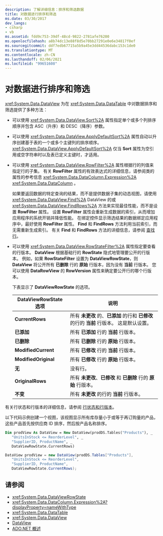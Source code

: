 ```yaml
---
description: 了解详细信息：排序和筛选数据
title: 对数据进行排序和筛选
ms.date: 03/30/2017
dev_langs:
- csharp
- vb
ms.assetid: fdd9c753-39df-48cd-9822-2781afe76200
ms.openlocfilehash: a8b74dc13e88f8d5e70bb27291e0e6e34817f0ef
ms.sourcegitcommit: ddf7edb67715a5b9a45e3dd44536dabc153c1de0
ms.translationtype: MT
ms.contentlocale: zh-CN
ms.lasthandoff: 02/06/2021
ms.locfileid: "99651608"
---
```

# <a name="sorting-and-filtering-data"></a>对数据进行排序和筛选

<xref:System.Data.DataView> 为在 <xref:System.Data.DataTable> 中对数据排序和筛选提供了多种方法：  
  
- 可以使用 <xref:System.Data.DataView.Sort%2A> 属性指定单个或多个列排序顺序并包含 ASC（升序）和 DESC（降序）参数。  
  
- 可以使用 <xref:System.Data.DataView.ApplyDefaultSort%2A> 属性自动以升序创建基于表的一个或多个主键列的排序顺序。 <xref:System.Data.DataView.ApplyDefaultSort%2A> 仅当 **Sort** 属性为空引用或空字符串时以及表已定义主键时，才适用。  
  
- 可以使用 <xref:System.Data.DataView.RowFilter%2A> 属性根据行的列值来指定行的子集。 有关 **RowFilter** 属性的有效表达式的详细信息，请参阅类的属性的参考信息 <xref:System.Data.DataColumn.Expression%2A> <xref:System.Data.DataColumn> 。  
  
     如果要返回数据的特定查询的结果，而不是提供数据子集的动态视图，请使用 <xref:System.Data.DataView.Find%2A> DataView 的或 <xref:System.Data.DataView.FindRows%2A> 方法来实现最佳性能，而不是设置 **RowFilter** 属性。 设置 **RowFilter** 属性会重新生成数据的索引，从而增加应用程序的系统开销并降低性能。 在绑定控件显示筛选结果的数据绑定应用程序中，最好使用 **RowFilter** 属性。 **Find** 和 **FindRows** 方法利用当前索引，而无需重新生成索引。 有关 **Find** 和 **FindRows** 方法的详细信息，请参阅 [查找行](finding-rows.md)。  
  
- 可以使用 <xref:System.Data.DataView.RowStateFilter%2A> 属性指定要查看的行版本。 **DataView** 根据基础行的 **RowState** 隐式地管理要公开的行版本。 例如，如果 **RowStateFilter** 设置为 **DataViewRowState**，则 **DataView** 将公开所有 **已删除** 行的 **原始** 行版本，因为没有 **当前** 行版本。 您可以使用 **DataRowView** 的 **RowVersion** 属性来确定要公开行的哪个行版本。  
  
     下表显示了 **DataViewRowState** 的选项。  
  
    |DataViewRowState 选项|说明|  
    |------------------------------|-----------------|  
    |**CurrentRows**|所有 **未更改** 的、**已添加** 的行和 **已修改** 的行的 **当前** 行版本。 这是默认设置。|  
    |**已添加**|所有 **已添加** 行的 **当前** 行版本。|  
    |**已删除**|所有 **已删除** 行的 **原始** 行版本。|  
    |**ModifiedCurrent**|所有 **已修改** 行的 **当前** 行版本。|  
    |**ModifiedOriginal**|所有 **已修改** 行的 **原始** 行版本。|  
    |**无**|没有行。|  
    |**OriginalRows**|所有 **未更改**、**已修改** 和 **已删除** 行的 **原始** 行版本。|  
    |**不变**|所有 **未更改** 的行的 **当前** 行版本。|  
  
 有关行状态和行版本的详细信息，请参阅 [行状态和行版本](row-states-and-row-versions.md)。  
  
 以下代码示例创建一个视图，该视图显示所有库存量小于或等于再订购量的产品，这些产品首先按供应商 ID 排序，然后按产品名称排序。  
  
```vb  
Dim prodView As DataView = New DataView(prodDS.Tables("Products"), _  
   "UnitsInStock <= ReorderLevel", _  
   "SupplierID, ProductName", _  
   DataViewRowState.CurrentRows)  
```  
  
```csharp  
DataView prodView = new DataView(prodDS.Tables["Products"],  
   "UnitsInStock <= ReorderLevel",  
   "SupplierID, ProductName",  
   DataViewRowState.CurrentRows);  
```  
  
## <a name="see-also"></a>请参阅

- <xref:System.Data.DataViewRowState>
- <xref:System.Data.DataColumn.Expression%2A?displayProperty=nameWithType>
- <xref:System.Data.DataTable>
- <xref:System.Data.DataView>
- [DataView](dataviews.md)
- [ADO.NET 概述](../ado-net-overview.md)

